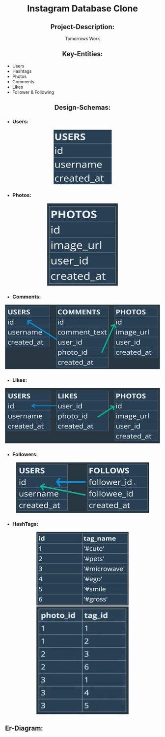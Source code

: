 <div align="center">
  <h1>Instagram Database Clone</h1>
</div>

<div align="center">
  <h2>Project-Description:</h2>
  <p>Tomorrows Work</p>
</div>

<div align="center">
  <h2>Key-Entities:</h2>
</div>

   * Users   
   * Hashtags
   * Photos
   * Comments
   * Likes
   * Follower & Following

<div align="center">
  <h2>Design-Schemas:</h2>
</div>

* ### Users:
<div align="center">
<img src="Schema Designs/User Schema.png" alt="User Schema Design">
</div>

* ### Photos:
<div align="center">
<img src="Schema Designs/Photos Schema.png" alt="Photos Schema Design">
</div>

* ### Comments:
<div align="center">
    <img src="Schema Designs/Comments Schema.png" alt="Comments Schema Design">
</div>

* ### Likes:
<div align="center">
<img src="Schema Designs/Likes Schema.png" alt="Likes Schema Design">
</div>

* ### Followers:
<div align="center">
<img src="Schema Designs/Followers Schema.png" alt="Followers Schema Design">
</div>

* ### HashTags:
<div align="center">
<img src="Schema Designs/Tags Schema.png" alt="Hashtags Schema Design" width="300"> 
<img src="Schema Designs/Photo Tags Schema.png" alt="User Schema Design" width="300">
</div>

<h2>Er-Diagram:</h2>
